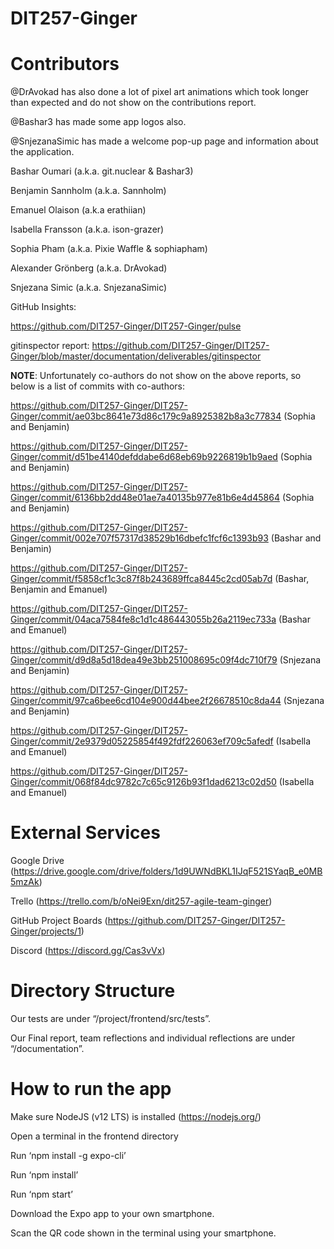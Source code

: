 # DIT257-Ginger
# Contributors

@DrAvokad has also done a lot of pixel art animations which took longer than expected and do not show on the contributions report.

@Bashar3 has made some app logos also.

@SnjezanaSimic has made a welcome pop-up page and information about the application.

Bashar Oumari (a.k.a. git.nuclear & Bashar3)

Benjamin Sannholm (a.k.a. Sannholm)

Emanuel Olaison (a.k.a erathiian)

Isabella Fransson (a.k.a. ison-grazer)

Sophia Pham (a.k.a. Pixie Waffle & sophiapham)

Alexander Grönberg (a.k.a. DrAvokad)

Snjezana Simic (a.k.a. SnjezanaSimic)


GitHub Insights:

https://github.com/DIT257-Ginger/DIT257-Ginger/pulse

gitinspector report: https://github.com/DIT257-Ginger/DIT257-Ginger/blob/master/documentation/deliverables/gitinspector

**NOTE**: Unfortunately co-authors do not show on the above reports, so below is a list of commits with co-authors:

https://github.com/DIT257-Ginger/DIT257-Ginger/commit/ae03bc8641e73d86c179c9a8925382b8a3c77834 (Sophia and Benjamin)

https://github.com/DIT257-Ginger/DIT257-Ginger/commit/d51be4140defddabe6d68eb69b9226819b1b9aed (Sophia and Benjamin)

https://github.com/DIT257-Ginger/DIT257-Ginger/commit/6136bb2dd48e01ae7a40135b977e81b6e4d45864 (Sophia and Benjamin)

https://github.com/DIT257-Ginger/DIT257-Ginger/commit/002e707f57317d38529b16dbefc1fcf6c1393b93 (Bashar and Benjamin)

https://github.com/DIT257-Ginger/DIT257-Ginger/commit/f5858cf1c3c87f8b243689ffca8445c2cd05ab7d (Bashar, Benjamin and Emanuel)

https://github.com/DIT257-Ginger/DIT257-Ginger/commit/04aca7584fe8c1d1c486443055b26a2119ec733a (Bashar and Emanuel)

https://github.com/DIT257-Ginger/DIT257-Ginger/commit/d9d8a5d18dea49e3bb251008695c09f4dc710f79 (Snjezana and Benjamin)

https://github.com/DIT257-Ginger/DIT257-Ginger/commit/97ca6bee6cd104e900d44bee2f26678510c8da44 (Snjezana and Benjamin)

https://github.com/DIT257-Ginger/DIT257-Ginger/commit/2e9379d05225854f492fdf226063ef709c5afedf (Isabella and Emanuel)

https://github.com/DIT257-Ginger/DIT257-Ginger/commit/068f84dc9782c7c65c9126b93f1dad6213c02d50 (Isabella and Emanuel)

# External Services

Google Drive (https://drive.google.com/drive/folders/1d9UWNdBKL1IJqF521SYaqB_e0MB5mzAk)

Trello (https://trello.com/b/oNei9Exn/dit257-agile-team-ginger)

GitHub Project Boards (https://github.com/DIT257-Ginger/DIT257-Ginger/projects/1)

Discord (https://discord.gg/Cas3vVx)

# Directory Structure

Our tests are under “/project/frontend/src/tests”.

Our Final report, team reflections and individual reflections are under “/documentation”.

# How to run the app

Make sure NodeJS (v12 LTS) is installed (https://nodejs.org/)

Open a terminal in the frontend directory

Run ‘npm install -g expo-cli’

Run ‘npm install’

Run ‘npm start’

Download the Expo app to your own smartphone.

Scan the QR code shown in the terminal using your smartphone.
